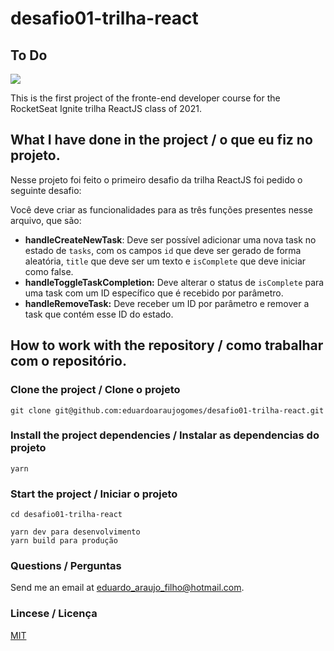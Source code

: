 # desafio01-trilha-react

## To Do 
![](https://i.imgur.com/PvDwGP8.gif)


This is the first project of the fronte-end developer course for the RocketSeat Ignite trilha ReactJS class of 2021.

## What I have done in the project / o que eu fiz no projeto.

Nesse projeto foi feito o primeiro desafio da trilha ReactJS foi pedido o seguinte desafio:

Você deve criar as funcionalidades para as três funções presentes nesse arquivo, que são:

- **handleCreateNewTask**: Deve ser possível adicionar uma nova task no estado de `tasks`, com os campos `id` que deve ser gerado de forma aleatória, `title` que deve ser um texto e `isComplete` que deve iniciar como false.
- **handleToggleTaskCompletion:** Deve alterar o status de `isComplete` para uma task com um ID específico que é recebido por parâmetro.
- **handleRemoveTask:** Deve receber um ID por parâmetro e remover a task que contém esse ID do estado.

## How to work with the repository / como trabalhar com o repositório.

### Clone the project / Clone o projeto

```
git clone git@github.com:eduardoaraujogomes/desafio01-trilha-react.git
```

### Install the project dependencies / Instalar as dependencias do projeto

```
yarn
```
### Start the project / Iniciar o projeto

```
cd desafio01-trilha-react

yarn dev para desenvolvimento
yarn build para produção
```

### Questions / Perguntas

Send me an email at [eduardo_araujo_filho@hotmail.com](mailto:eduardo_araujo_filho@hotmail.com).

### Lincese / Licença
[MIT](https://choosealicense.com/licenses/mit/)
